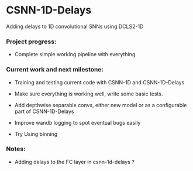 # CSNN-1D-Delays
Adding delays to 1D convolutional SNNs using DCLS2-1D

### Project progress:
- Complete simple working pipeline with everything

### Current work and next milestone:
- Training and testing current code with CSNN-1D and CSNN-1D-Delays
- Make sure everything is working well, write some basic tests.

- Add depthwise separable convs, either new model or as a configurable part of CSNN-1D-Delays
- Improve wandb logging to spot eventual bugs easily
- Try Using binning


### Notes:
- Adding delays to the FC layer in csnn-1d-delays ?